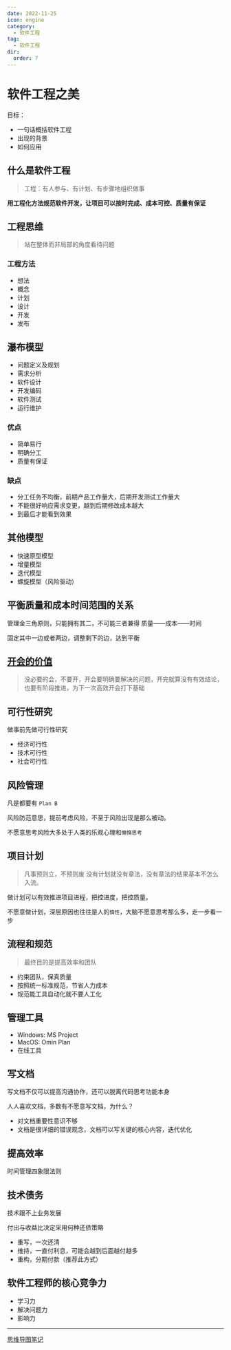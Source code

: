 ```yaml
---
date: 2022-11-25
icon: engine
category:
  - 软件工程
tag:
  - 软件工程
dir:
  order: 7
---
```

# 软件工程之美

目标：
- 一句话概括软件工程
- 出现的背景
- 如何应用

## 什么是软件工程

> 工程：有人参与、有计划、有步骤地组织做事

**用工程化方法规范软件开发，让项目可以按时完成、成本可控、质量有保证**

## 工程思维
> 站在整体而非局部的角度看待问题

### 工程方法
- 想法
- 概念
- 计划
- 设计
- 开发
- 发布

## 瀑布模型
- 问题定义及规划
- 需求分析
- 软件设计
- 开发编码
- 软件测试
- 运行维护

### 优点
- 简单易行
- 明确分工
- 质量有保证

### 缺点
- 分工任务不均衡，前期产品工作量大，后期开发测试工作量大
- 不能很好响应需求变更，越到后期修改成本越大
- 到最后才能看到效果


## 其他模型
- 快速原型模型
- 增量模型
- 迭代模型
- 螺旋模型（风险驱动）


## 平衡质量和成本时间范围的关系

管理金三角原则，只能拥有其二，不可能三者兼得
质量——成本——时间

固定其中一边或者两边，调整剩下的边，达到平衡

## [开会的价值](./开会的价值.html)
> 没必要的会，不要开，开会要明确要解决的问题，开完就算没有有效结论，也要有阶段推进，为下一次高效开会打下基础

## 可行性研究
做事前先做可行性研究
- 经济可行性
- 技术可行性
- 社会可行性

## 风险管理
凡是都要有 `Plan B`

风险防范意思，提前考虑风险，不至于风险出现是那么被动。

不愿意思考风险大多处于人类的乐观心理和`懒惰思考`


## 项目计划
> 凡事预则立，不预则废
没有计划就没有章法，没有章法的结果基本不怎么入流。

做计划可以有效推进项目进程，把控进度，把控质量。

不愿意做计划，深层原因也往往是人的`惰性`，大脑不愿意思考那么多，走一步看一步

## 流程和规范
> 最终目的是提高效率和团队

- 约束团队，保真质量
- 按照统一标准规范，节省人力成本
- 规范能工具自动化就不要人工化

## 管理工具

- Windows: MS Project
- MacOS: Omin Plan
- 在线工具

## 写文档
写文档不仅可以提高沟通协作，还可以脱离代码思考功能本身

人人喜欢文档，多数有不愿意写文档，为什么？

- 对文档重要性意识不够
- 文档是很详细的错误观念，文档可以写关键的核心内容，迭代优化

## 提高效率

时间管理四象限法则

## 技术债务
技术跟不上业务发展

付出与收益比决定采用何种还债策略
- 重写，一次还清
- 维持，一直付利息，可能会越到后面越付越多
- 重构，分期付款（推荐此方式）

## 软件工程师的核心竞争力
- 学习力
- 解决问题力
- 影响力

---
[思维导图笔记](https://gitmind.cn/app/doc/7cc390642)
